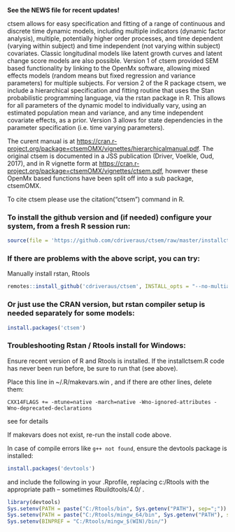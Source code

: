
<!-- README.md is generated from README.Rmd. Please edit that file -->

<!-- [![Build Status](https://travis-ci.org/cdriveraus/ctsem.svg?branch=master)](https://travis-ci.org/cdriveraus/ctsem) -->

**See the NEWS file for recent updates\!**

ctsem allows for easy specification and fitting of a range of continuous
and discrete time dynamic models, including multiple indicators (dynamic
factor analysis), multiple, potentially higher order processes, and time
dependent (varying within subject) and time independent (not varying
within subject) covariates. Classic longitudinal models like latent
growth curves and latent change score models are also possible. Version
1 of ctsem provided SEM based functionality by linking to the OpenMx
software, allowing mixed effects models (random means but fixed
regression and variance parameters) for multiple subjects. For version 2
of the R package ctsem, we include a hierarchical specification and
fitting routine that uses the Stan probabilistic programming language,
via the rstan package in R. This allows for all parameters of the
dynamic model to individually vary, using an estimated population mean
and variance, and any time independent covariate effects, as a prior.
Version 3 allows for state dependencies in the parameter specification
(i.e. time varying parameters).

The curent manual is at
<https://cran.r-project.org/package=ctsemOMX/vignettes/hierarchicalmanual.pdf>.
The original ctsem is documented in a JSS publication (Driver, Voelkle,
Oud, 2017), and in R vignette form at
<https://cran.r-project.org/package=ctsemOMX/vignettes/ctsem.pdf>,
however these OpenMx based functions have been split off into a sub
package, ctsemOMX.

To cite ctsem please use the citation(“ctsem”) command in R.

### To install the github version and (if needed) configure your system, from a fresh R session run:

``` r
source(file = 'https://github.com/cdriveraus/ctsem/raw/master/installctsem.R')
```

### If there are problems with the above script, you can try:

Manually install rstan, Rtools

``` r
remotes::install_github('cdriveraus/ctsem', INSTALL_opts = "--no-multiarch", dependencies = c("Depends", "Imports"))
```

### Or just use the CRAN version, but rstan compiler setup is needed separately for some models:

``` r
install.packages('ctsem')
```

### Troubleshooting Rstan / Rtools install for Windows:

Ensure recent version of R and Rtools is installed. If the
installctsem.R code has never been run before, be sure to run that (see
above).

Place this line in \~/.R/makevars.win , and if there are other lines,
delete them:

    CXX14FLAGS += -mtune=native -march=native -Wno-ignored-attributes -Wno-deprecated-declarations

see  for details

If makevars does not exist, re-run the install code above.

In case of compile errors like `g++ not found`, ensure the devtools
package is installed:

``` r
install.packages('devtools')
```

and include the following in your .Rprofile, replacing c:/Rtools with
the appropriate path – sometimes Rbuildtools/4.0/ .

``` r
library(devtools)
Sys.setenv(PATH = paste("C:/Rtools/bin", Sys.getenv("PATH"), sep=";"))
Sys.setenv(PATH = paste("C:/Rtools/mingw_64/bin", Sys.getenv("PATH"), sep=";"))
Sys.setenv(BINPREF = "C:/Rtools/mingw_$(WIN)/bin/")
```
